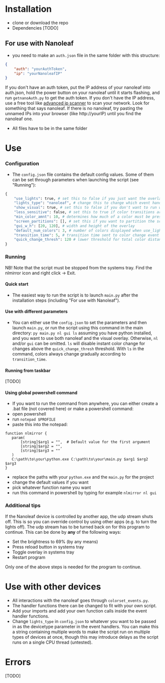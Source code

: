 # Installation
- clone or download the repo
- Dependencies [TODO]

## For use with Nanoleaf
- you need to make an ``auth.json`` file in the same folder with this structure:
```json
{
    "auth": "yourAuthToken",
    "ip": "yourNanoleafIP"
}
```
  If you don't have an auth token, put the IP address of your nanoleaf into auth.json, hold the power button on your nanoleaf until it starts flashing, and run ``getnanoAuth.py`` to get the auth token.
  If you don't have the IP address, use a free tool like [advanced ip scanner](https://www.advanced-ip-scanner.com/) to scan your network. Look for something that says nanoleaf. If there is no nanoleaf, try pasting the unnamed IPs into your browser (like http://yourIP) until you find the nanoleaf one.
- All files have to be in the same folder

# Use
### Configuration
- The ``config.json`` file contains the default config values. Some of them can be set through parameters when launching the script (see "Running"):
```py
{
    "use_lights": true, # set this to false if you just want the overlay with default_num_colors colors
    "lights_type": "nanoleaf", # change this to change which event handlers are being called in colorset_events.py. (See "Use with other devices")
    "show_visual": true, # set this to false if you don't want to run with the overlay
    "less_sensitive": false, # set this to true if color transitions are too choppy
    "min_color_amnt": 10, # determines how much of a color must be present to be seen by the color picker at all. The total amount of colors on the screen is 1080*0.05*1920*0.05 = 5184.
    "screen_partitions": [], # set this if you want to partition the screen into different parts. format for 4 quadrants is [[[0,0.5],[0,0.5]], [[0,0.5],[0.5,1]], [[0.5,1],[0,0.5]], [[0.5,1],[0.5,1]]]
    "gui_w_h": [20, 120], # width and height of the overlay
    "default_num_colors": 3, # number of colors displayed when use_lights is false
    "transition_time": 5, # transition time sent to color change event handlers
    "quick_change_thresh": 120 # lower threshold for total color distance to instantly change color of panels instead of fading when less_sensitive is false
}
```
### Running
NB! Note that the script must be stopped from the systems tray. Find the nlmirror icon and right click -> Exit.
#### Quick start
- The easiest way to run the script is to launch ``main.py`` after the installation steps (including "For use with Nanoleaf").
#### Use with different parameters
- You can either use the ``config.json`` to set the parameters and then launch ``main.py``, or run the script using this command in the main directory:
  ``py main.py nl gui ls``
  assuming you have python installed, and you want to use both nanoleaf and the visual overlay. Otherwise, ``nl`` and/or ``gui`` can be omitted. ``ls`` will disable instant color change for changes above the ``quick_change_thresh`` threshold. With ``ls`` in the command, colors always change gradually according to ``transition_time``.
#### Running from taskbar
[TODO]
#### Using global powershell command
- If you want to run the command from anywhere, you can either create a .bat file (not covered here) or make a powershell command:
- open powershell
- run ``notepad $PROFILE``
- paste this into the notepad:
```
function nlmirror {
   param(
       [string]$arg1 = "",  # Default value for the first argument
       [string]$arg2 = "",
       [string]$arg3 = ""
   )
   C:\path\to\your\python.exe C:\path\to\your\main.py $arg1 $arg2 $arg3
}
```
- replace the paths with your ``python.exe`` and the ``main.py`` for the project
- change the default values if you want
- pick whatever function name you want
- run this command in powershell by typing for example ``nlmirror nl gui``

### Additional tips
If the Nanoleaf device is controlled by another app, the udp stream shuts off. This is so you can override control by using other apps (e.g. to turn the lights off). The udp stream has to be turned back on for this program to continue. This can be done by **any** of the following ways:
- Set the brightness to 69% (by any means)
- Press reload button in systems tray
- Toggle overlay in systems tray
- Restart program

Only one of the above steps is needed for the program to continue.

# Use with other devices
- All interactions with the nanoleaf goes through ``colorset_events.py``. 
- The handler functions there can be changed to fit with your own script.
- Add your imports and add your own function calls inside the event handler functions.
- Change ``lights_type`` in ``config.json`` to whatever you want to be passed in as the devicetype parameter in the event handlers. You can make this a string containing multiple words to make the script run on multiple types of devices at once, though this may introduce delays as the script runs on a single CPU thread (untested).

# Errors
[TODO]
